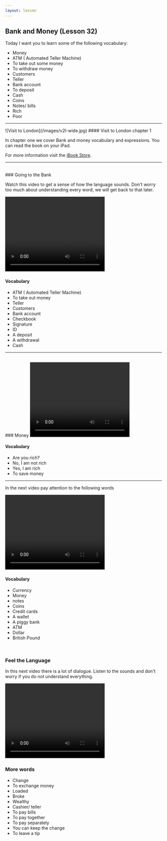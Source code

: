 ```yaml
---
layout: lesson
---
```

## Bank and Money (Lesson 32)


Today I want you to learn some of the following vocabulary:

* Money
* ATM ( Automated Teller Machine)
* To take out some money
* To withdraw money
* Customers 
* Teller
* Bank account
* To deposit 
* Cash
* Coins 
* Notes/ bills
* Rich 
* Poor



<hr>
![Visit to London](/images/v2l-wide.jpg)
#### Visit to London chapter 1

In chapter one we cover Bank and money vocabulary and expressions. 
You can read the book on your iPad.

For more information visit the [iBook Store](https://itunes.apple.com/us/book/portuguese-for-travelers/id568515833).

<hr>

<br class="column">
### Going to the Bank

Watch this video to get a sense of how the language sounds. Don't worry too much about understanding every word, we will get back to that later.


<video width="320" height="240" preload="none">
    <source type="video/youtube" src="http://www.youtube.com/watch?v=TKWYAt1bAD0" />
</video>

#### Vocabulary

* ATM ( Automated Teller Machine)
* To take out money
* Teller
* Customers
* Bank account
* Checkbook
* Signature
* ID
* A deposit 
* A withdrawal
* Cash


<hr>
<br class="column">
### Money

<video width="320" height="240" preload="none">
    <source type="video/youtube" src="http://www.youtube.com/watch?v=FFsyKSnMSts" />
</video>

#### Vocabulary

* Are you rich? 
* No, I am not rich
* Yes, I am rich
* To save money

<hr>

In the next video pay attention to the following words


<video width="320" height="240" preload="none">
    <source type="video/youtube" src="http://www.youtube.com/watch?v=FC1hyh3KrIs" />
</video>

#### Vocabulary

* Currency
* Money
* notes 
* Coins
* Credit cards
* A wallet
* A piggy bank
* ATM 
* Dollar
* British Pound 



<br class="column">

### Feel the Language

In this next video there is a lot of dialogue. 
Listen to the sounds and don't worry if you do not understand everything.

<video width="320" height="240" preload="none">
    <source type="video/youtube" src="http://www.youtube.com/watch?v=xmIGrBq7hNU" />
</video>


<br class="column">

### More words


* Change 
* To exchange money
* Loaded 
* Broke 
* Wealthy
* Cashier/ teller
* To pay bills
* To pay together
* To pay separately
* You can keep the change
* To leave a tip






